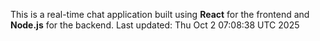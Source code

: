 This is a real-time chat application built using **React** for the frontend and **Node.js** for the backend.
Last updated: Thu Oct  2 07:08:38 UTC 2025
